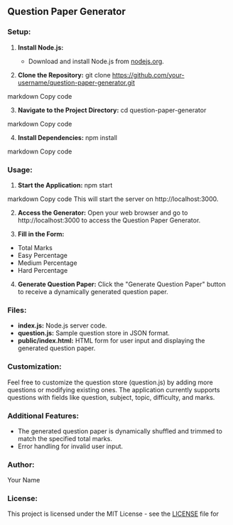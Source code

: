## Question Paper Generator

### Setup:

1. **Install Node.js:**
   - Download and install Node.js from [nodejs.org](https://nodejs.org).

2. **Clone the Repository:**
git clone https://github.com/your-username/question-paper-generator.git

markdown
Copy code

3. **Navigate to the Project Directory:**
cd question-paper-generator

markdown
Copy code

4. **Install Dependencies:**
npm install

markdown
Copy code

### Usage:

1. **Start the Application:**
npm start

markdown
Copy code
This will start the server on http://localhost:3000.

2. **Access the Generator:**
Open your web browser and go to http://localhost:3000 to access the Question Paper Generator.

3. **Fill in the Form:**
- Total Marks
- Easy Percentage
- Medium Percentage
- Hard Percentage

4. **Generate Question Paper:**
Click the "Generate Question Paper" button to receive a dynamically generated question paper.

### Files:

- **index.js:** Node.js server code.
- **question.js:** Sample question store in JSON format.
- **public/index.html:** HTML form for user input and displaying the generated question paper.

### Customization:

Feel free to customize the question store (question.js) by adding more questions or modifying existing ones. The application currently supports questions with fields like question, subject, topic, difficulty, and marks.

### Additional Features:

- The generated question paper is dynamically shuffled and trimmed to match the specified total marks.
- Error handling for invalid user input.

### Author:

Your Name

### License:

This project is licensed under the MIT License - see the [LICENSE](LICENSE) file for
